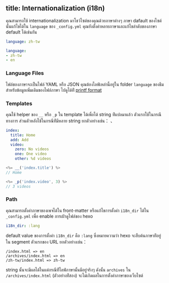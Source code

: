 title: Internationalization (i18n)
---
คุณสามารถใช้ internationalization มาโชว์ไซต์ของคุณด้วยภาษาต่างๆ ภาษา dafault 
ของไซต์นั้นแก้ไขได้ใน  `language` ของ `_config.yml` 
คุณยังตั้งค่าหลายภาษาและแก้ไขลำดับของภาษา default ได้เช่นกัน

``` yaml
language: zh-tw

language:
- zh-tw
- en
```

### Language Files

ไฟล์ของภาษาจะเป็นไฟล์ YAML หรือ JSON คุณต้องไลฟ์เหล่านี้อยู่ใน folder 
`language` ของธีม สำหรับข้อมูลเพิ่มเติมของไฟล์ภาษา ไปดูได้ท่ี [printf format](https://github.com/alexei/sprintf.js)

### Templates

คุณใช้ helper ของ `__` หรือ `_p` ใน template ได้เพื่อได้  string ท่ีแปลมาแล้ว
 ตัวแรกใช้ในกรณีทางการ ส่วนตัวหลังใช้ในกรณีท่ีมีหลาย string ยกตัวอย่างเช่น：
、
``` yaml en.yml
index:
  title: Home
  add: Add
  video:
    zero: No videos
    one: One video
    other: %d videos
```

``` js
<%= __('index.title') %>
// Home

<%= _p('index.video', 3) %>
// 3 videos
```

### Path

คุณสามารถตั้งค่าภาษาของเพจได้ใน front-matter หรือแก้ไขการตั้งค่า  `i18n_dir` 
ได้ใน `_config.yml` เพื่อ enable การเฝ้าดูไฟล์ของ hexo

``` yaml
i18n_dir: :lang
```

default value ของการตั้งค่า  `i18n_dir` คือ `:lang` ซึ่งหมายความว่า hexo 
จะสืบค้นภาษาท่ีอยู่ใน segment ตัวแรกของ URL ยกตัวอย่างเช่น：


``` plain
/index.html => en
/archives/index.html => en
/zh-tw/index.html => zh-tw
```

string นั้นจะมีผลได้ในแต่กรณีท่ีไลฟ์ภาษานั้นมีอยู่จริงๆ ดังนั้น `archives` ใน
 `/archives/index.html` (ตัวอย่างท่ีสอง) จะไม่เกิดผลในการตั้งค่าภาษาของเว็บไซต์


